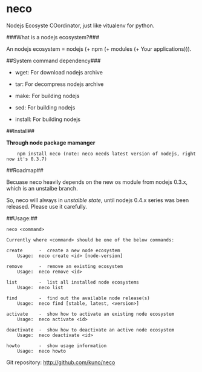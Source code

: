 neco
====

Nodejs Ecosyste COordinator, just like vitualenv for python.

###What is a nodejs ecosystem?###

An nodejs ecosystem = nodejs (+ npm (+ modules (+ Your applications))).


##System command dependency###

 - wget: For download nodejs archive

 - tar: For decompress nodejs archive

 - make: For building nodejs

 - sed: For building nodejs

 - install: For building nodejs


##Install##

  __Through node package mamanger__

        npm install neco (note: neco needs latest version of nodejs, right now it's 0.3.7)


##Roadmap##

Becuase neco heavily depends on the new os module from nodejs 0.3.x, which is an unstalbe branch.

So, neco will always in *unstalble state*, until nodejs 0.4.x series was been released. Please use it carefully.


##Usage:##

    neco <command>

    Currently where <command> should be one of the below commands:

    create      -  create a new node ecosystem
        Usage:  neco create <id> [node-version]

    remove      -  remove an existing ecosystem
        Usage:  neco remove <id>

    list        -  list all installed node ecosystems
        Usage:  neco list

    find        -  find out the available node release(s)
        Usage:  neco find [stable, latest, <version>]

    activate    -  show how to activate an existing node ecosystem
        Usage:  neco activate <id>

    deactivate  -  show how to deactivate an active node ecosystem
        Usage:  neco deactivate <id>

    howto       -  show usage information
        Usage:  neco howto

Git repository: http://github.com/kuno/neco
